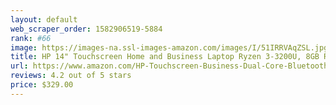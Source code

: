 ```yaml
---
layout: default 
﻿web_scraper_order: 1582906519-5884
rank: #66
image: https://images-na.ssl-images-amazon.com/images/I/51IRRVAqZSL.jpg
title: HP 14" Touchscreen Home and Business Laptop Ryzen 3-3200U, 8GB RAM, 128GB M.2 SSD, Dual…
url: https://www.amazon.com/HP-Touchscreen-Business-Dual-Core-Bluetooth/dp/B081D9HJ4P/ref=zg_mw_pc_66?_encoding=UTF8&psc=1&refRID=EM7YADC22S0GE9S6JC4D
reviews: 4.2 out of 5 stars
price: $329.00 
---
```

